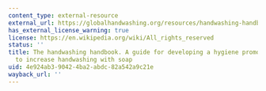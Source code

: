 ```yaml
---
content_type: external-resource
external_url: https://globalhandwashing.org/resources/handwashing-handbook/
has_external_license_warning: true
license: https://en.wikipedia.org/wiki/All_rights_reserved
status: ''
title: The handwashing handbook. A guide for developing a hygiene promotion program
  to increase handwashing with soap
uid: 4e924ab3-9042-4ba2-abdc-82a542a9c21e
wayback_url: ''
---
```

